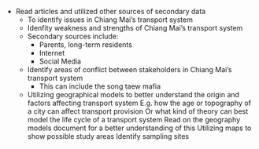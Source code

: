 - Read articles and utilized other sources of secondary data
	- To identify issues in Chiang Mai’s transport system
	- Idenfity weakness and strengths of Chiang Mai’s transport system
	- Secondary sources include:
		- Parents, long-term residents
		- Internet
		- Social Media
	- Identify areas of conflict between stakeholders in Chiang Mai’s transport system
		- This can include the song taew mafia
	- Utilizing geographical models to better understand the origin and factors 	affecting transport system
E.g. how the age or topography of a city can affect transport provision
Or what kind of theory can best model the life cycle of a transport system
Read on the geography models document for a better understanding of this
Utilizing maps to show possible study areas
Identify sampling sites

